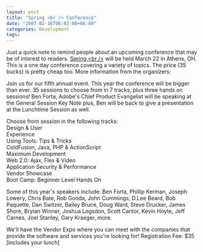 ```yaml
---
layout: post
title: "Spring <br /> Conference"
date: "2007-02-16T06:02:00+06:00"
categories: Development 
tags: 
---
```


Just a quick note to remind people about an upcoming conference that may be of interest to readers. <a href="http://www.sbconference.com/">Spring &lt;br /&gt;</a> will be held March 22 in Athens, OH. This is a one day conference covering a variety of topics. The price (35 bucks) is pretty cheap too. More information from the organizers:


Join us for our fifth annual event.  This year the conference will be bigger than ever.  35 sessions
to choose from in 7 tracks, plus three hands on 
sessions!  Ben Forta, Adobe's Chief Product Evangelist will be speaking at  the General Session Key Note
plus, Ben will be back to give a presentation 
at the Lunchtime Session as well.

Choose from session in the following tracks:<br>
Design & User<br>
Experience<br>
Using Tools: Tips & Tricks<br>
ColdFusion, Java, PHP & ActionScript<br>
Maximum Development<br>
Web 2.0: Ajax, Flex & Video<br>
Application Security & Performance<br>
Vendor Showcase<br>
Boot Camp: Beginner Level Hands On<br>

Some of this year's speakers include:
Ben Forta, Phillip
Kerman, Joseph Lowery, Chris Bate,  Rob Gonda, John 
Cummings, D.Lee Beard, Bob
Paquette, Dan Switzer, Bailey Bruce, Doug Ward, 
Steve Drucker, James Shore,
Bryian Winner, Joshua Logsdon, Scott Cantor, 
Kevin Hoyte, Jeff Carnes, Joel
Stanley, Gary Kraeger, more.

We'll have the Vendor Expo where you can meet
with the companies that 
provide the software and services you're looking for!
Registration Fee:  $35 [includes your lunch]